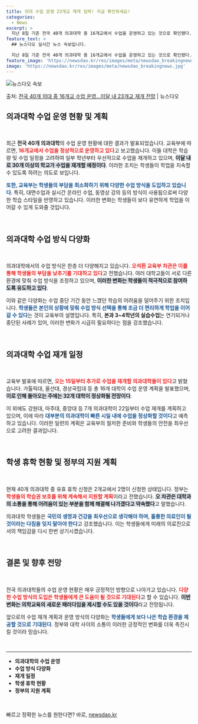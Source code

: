 ```yaml
---
title: 의대 수업 운영 23개교 재개 임박! 지금 확인하세요!
categories:
  - News
excerpt: >
  지난 8일 기준 전국 40개 의과대학 중 16개교에서 수업을 운영하고 있는 것으로 확인됐다. 이 중 가천대,…
feature_text: >
  ## 뉴스다오 실시간 뉴스 속보입니다.

  지난 8일 기준 전국 40개 의과대학 중 16개교에서 수업을 운영하고 있는 것으로 확인됐다. 이 중 가천대,…
feature_image: 'https://newsdao.kr/res/images/meta/newsdao_breakingnews.jpg'
image: 'https://newsdao.kr/res/images/meta/newsdao_breakingnews.jpg'
---
```


![뉴스다오 속보](https://newsdao.kr/res/images/meta/newsdao_breakingnews.jpg)

<p>출처: <a href="https://newsdao.kr/3557" rel="dofollow">전국 40개 의대 중 16개교 수업 운영…이달 내 23개교 재개 전망</a> | 뉴스다오</p>

<h2 data-ke-size="size26">의과대학 수업 운영 현황 및 계획</h2>

<p data-ke-size="size16">&nbsp;</p>

최근 **전국 40개 의과대학**의 수업 운영 현황에 대한 결과가 발표되었습니다. 교육부에 따르면, <b><span style="color: #ee2323;">16개교에서 수업을 정상적으로 운영하고 있다</span></b>고 보고했습니다. 이들 대학은 학습량 및 수업 일정을 고려하여 일부 학년부터 우선적으로 수업을 재개하고 있으며, <b><span style="background-color: #21538527;">이달 내로 30개 이상의 학교가 수업을 재개할 예정이다</span></b>. 이러한 조치는 학생들이 학업을 지속할 수 있도록 하려는 의도로 보입니다. 

<b><span style="color: #1a5490;">또한, 교육부는 학생들의 부담을 최소화하기 위해 다양한 수업 방식을 도입하고 있습니다</span></b>. 특히, 대면수업과 실시간 온라인 수업, 동영상 강의 등의 방식이 사용됨으로써 다양한 학습 스타일을 반영하고 있습니다. 이러한 변화는 학생들이 보다 유연하게 학업을 이어갈 수 있게 도와줄 것입니다.

<p data-ke-size="size16">&nbsp;</p>

<h2 data-ke-size="size26">의과대학 수업 방식 다양화</h2>

<p data-ke-size="size16">&nbsp;</p>

의과대학에서의 수업 방식은 한층 더 다양해지고 있습니다. <b><span style="color: #ee2323;">오석환 교육부 차관은 이를 통해 학생들의 부담을 낮추기를 기대하고 있다</span></b>고 전했습니다. 여러 대학교들이 서로 다른 환경에 맞춰 수업 방식을 조정하고 있으며, <b><span style="background-color: #21538527;">이러한 변화는 학생들이 적극적으로 참여하도록 유도하고 있다</span></b>. 

이와 같은 다양화는 수업 중단 기간 동안 느꼈던 학습의 어려움을 덜어주기 위한 조치입니다. <b><span style="color: #1a5490;">학생들은 본인의 상황에 맞춰 수업 방식 선택을 통해 조금 더 편리하게 학업을 이어갈 수 있다</span></b>는 것이 교육부의 설명입니다. 특히, <b>본과 3~4학년의 실습수업</b>는 연기되거나 중단된 사례가 있어, 이러한 변화가 시급히 필요하다는 점을 강조했습니다.

<p data-ke-size="size16">&nbsp;</p>

<h2 data-ke-size="size26">의과대학 수업 재개 일정</h2>

<p data-ke-size="size16">&nbsp;</p>

교육부 발표에 따르면, <b><span style="color: #ee2323;">오는 15일부터 추가로 수업을 재개할 의과대학들이 있다</span></b>고 밝혔습니다. 가톨릭대, 울산대, 경상국립대 등 총 16개 대학이 수업 운영 계획을 발표했으며, <b><span style="background-color: #21538527;">이로 인해 돌아오는 주에는 32개 대학이 정상화될 전망이다</span></b>. 

이 외에도 강원대, 아주대, 중앙대 등 7개 의과대학이 22일부터 수업 재개를 계획하고 있으며, 이에 따라 <b><span style="color: #1a5490;">대부분의 의과대학이 빠른 시일 내에 수업을 정상화할 것이다</span></b>고 예측하고 있습니다. 이러한 일련의 계획은 교육부의 철저한 준비와 학생들의 안전을 최우선으로 고려한 결과입니다.

<p data-ke-size="size16">&nbsp;</p>

<h2 data-ke-size="size26">학생 휴학 현황 및 정부의 지원 계획</h2>

<p data-ke-size="size16">&nbsp;</p>

현재 40개 의과대학 중 유효 휴학 신청은 2개교에서 2명이 신청한 상태입니다. 정부는 <b><span style="color: #ee2323;">학생들의 학습권 보호를 위해 계속해서 지원할 계획</span></b>이라고 전했습니다. <b><span style="background-color: #21538527;">오 차관은 대학과의 소통을 통해 어려움이 있는 부분을 함께 해결해 나가겠다고 약속했다</span></b>고 말했습니다. 

의과대학 학생들은 <b><span style="color: #1a5490;">국민의 생명과 건강을 최우선으로 생각해야 하며, 훌륭한 의료인이 될 것이라는 다짐을 잊지 말아야 한다</span></b>고 강조했습니다. 이는 학생들에게 미래의 의료진으로서의 책임감을 다시 한번 상기시켰습니다.

<p data-ke-size="size16">&nbsp;</p>

<h2 data-ke-size="size26">결론 및 향후 전망</h2>

<p data-ke-size="size16">&nbsp;</p>

전국 의과대학들의 수업 운영 현황은 매우 긍정적인 방향으로 나아가고 있습니다. <b><span style="color: #ee2323;">다양한 수업 방식의 도입은 학생들에게 큰 도움이 될 것으로 기대된다</span></b>고 할 수 있습니다. <b><span style="background-color: #21538527;">이번 변화는 의학교육의 새로운 패러다임을 제시할 수도 있을 것이다</span></b>라고 전망됩니다. 

앞으로의 수업 재개 계획과 운영 방식의 다양화는 <b><span style="color: #1a5490;">학생들에게 보다 나은 학습 환경을 제공할 것으로 기대된다</span></b>. 정부와 대학 사이의 소통이 이러한 긍정적인 변화를 더욱 촉진시킬 것이라 믿습니다. 

<p data-ke-size="size16">&nbsp;</p>

<hr>

<ul>
<li><b>의과대학의 수업 운영</b></li>
<li><b>수업 방식 다양화</b></li>
<li><b>재개 일정</b></li>
<li><b>학생 휴학 현황</b></li>
<li><b>정부의 지원 계획</b></li>
</ul>

<p data-ke-size="size16">&nbsp;</p> 

빠르고 정확한 뉴스를 원한다면? 바로, <a href="https://newsdao.kr" rel="dofollow">newsdao.kr</a>


